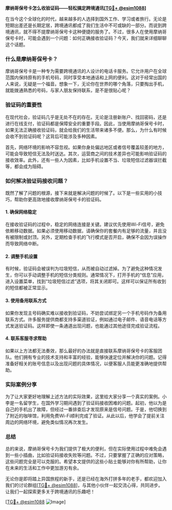 **摩纳哥保号卡怎么收验证码——轻松搞定跨境通讯[[TG💪+ @esim1088](https://t.me/s/esim1088)]**

在当今这个全球化的时代，越来越多的人选择到国外工作、学习或者旅行。无论是短期出差还是长期定居，跨境通讯都成了我们生活中不可或缺的一部分。而说到跨境通讯，就不得不提摩纳哥保号卡这种便捷的服务了。不过，很多人在使用摩纳哥保号卡时，可能会遇到一个问题：如何正确接收验证码？今天，我们就来详细聊聊这个话题。

### 什么是摩纳哥保号卡？

摩纳哥保号卡是一种专为需要跨境通讯的人设计的电话卡服务。它允许用户在全球范围内保持原有的手机号码，同时享受本地通话和上网的便利。这对于经常出国的人来说，无疑是一个福音。想象一下，无论你在世界的哪个角落，只要掏出手机，就能拨通熟悉的号码，与家人朋友保持联系，是不是很贴心呢？

### 验证码的重要性

在现代社会，验证码几乎是无处不在的存在。无论是注册新账户、找回密码，还是进行在线支付，验证码都是保障安全的重要手段。因此，当使用摩纳哥保号卡时，如果无法正确接收验证码，就会给我们的生活带来诸多不便。那么，为什么有时候会收不到验证码呢？这背后可能涉及多种因素。

首先，网络环境的影响不容忽视。如果你身处偏远地区或者信号覆盖较差的地方，可能会导致短信无法及时送达。其次，运营商之间的技术差异也可能影响验证码的接收效率。此外，还有一些人为因素，比如手机设置不当、垃圾短信过滤器误拦截等，都会成为阻碍。

### 如何解决验证码接收问题？

既然了解了问题的根源，接下来就是解决问题的时候了。以下是一些实用的小技巧，帮助你更高效地接收摩纳哥保号卡的验证码。

#### 1. 确保网络稳定

在接收验证码的过程中，稳定的网络连接是关键。建议优先使用Wi-Fi信号，避免依赖移动数据。如果必须使用移动数据，请确保你的套餐内有足够的流量，并且没有被限制或封顶。另外，定期检查手机的飞行模式是否开启，确保不会因为误操作而导致网络中断。

#### 2. 调整手机设置

有时候，验证码会被误判为垃圾短信，从而被自动过滤掉。为了避免这种情况发生，你可以手动调整手机的短信分类规则。通常情况下，打开手机的“信息”应用，进入设置菜单，找到“垃圾短信过滤”选项，将其关闭即可。这样可以保证所有收到的短信都被正常显示。

#### 3. 使用备用联系方式

如果你发现主号码确实难以接收到验证码，不妨尝试绑定另一个手机号码作为备用联系方式。许多服务提供商都支持多渠道验证，例如通过电子邮件、语音电话等方式发送验证码。这样即使一条通道出现问题，也能通过其他途径完成验证流程。

#### 4. 联系客服寻求帮助

如果以上方法都无法奏效，那么最好的办法就是直接联系摩纳哥保号卡的客服团队。他们拥有专业的技术支持和丰富的经验，能够快速定位并解决你的问题。记得准备好相关的账号信息以及出现问题的具体情况，以便客服人员能更准确地提供帮助。

### 实际案例分享

为了让大家更好地理解上述方法的实际效果，这里给大家分享一个真实的案例。小李是一名留学生，在国外学习期间遇到了验证码接收困难的问题。起初，他以为是自己的手机出了故障，但经过一番排查后才发现原来是信号问题。于是，他切换到了附近的咖啡馆，利用免费Wi-Fi顺利完成了验证。从此以后，他学会了提前关注周边的网络环境，避免类似情况再次发生。

### 总结

总的来说，摩纳哥保号卡为我们提供了极大的便利，但在实际使用过程中难免会遇到一些小插曲，比如验证码接收失败等问题。不过，只要掌握了正确的应对策略，这些问题完全是可以克服的。希望本文提供的这些小贴士能够对你有所帮助，让你在未来的生活和工作中更加游刃有余。

无论你是即将踏上异国旅程的新手，还是已经在海外打拼多年的老手，都欢迎加入我们的讨论群组[[TG💪+ @esim1088](https://t.me/s/esim1088)]，与其他小伙伴一起交流心得，共同进步。让我们一起探索更多关于跨境通讯的乐趣吧！

[[TG💪+ @esim1088](https://t.me/s/esim1088) ![Image](https://i.postimg.cc/4NQfJmqS/Snipaste-2025-05-13-00-14-12.png)]